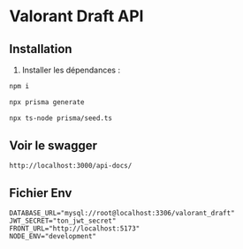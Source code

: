 # Valorant Draft API

## Installation

1. Installer les dépendances :

```bash
npm i

npx prisma generate

npx ts-node prisma/seed.ts

```

## Voir le swagger

```
http://localhost:3000/api-docs/
```

## Fichier Env

```
DATABASE_URL="mysql://root@localhost:3306/valorant_draft"
JWT_SECRET="ton_jwt_secret"
FRONT_URL="http://localhost:5173"
NODE_ENV="development"
```
